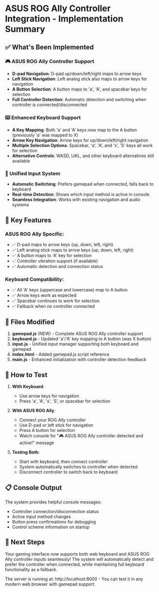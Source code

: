 # ASUS ROG Ally Controller Integration - Implementation Summary

## ✅ What's Been Implemented

### 🎮 ASUS ROG Ally Controller Support
- **D-pad Navigation**: D-pad up/down/left/right maps to arrow keys
- **Left Stick Navigation**: Left analog stick also maps to arrow keys for navigation
- **A Button Selection**: A button maps to 'a', 'A', and spacebar keys for selection
- **Full Controller Detection**: Automatic detection and switching when controller is connected/disconnected

### ⌨️ Enhanced Keyboard Support  
- **A Key Mapping**: Both 'a' and 'A' keys now map to the A button (previously 'a' was mapped to X)
- **Arrow Key Navigation**: Arrow keys for up/down/left/right navigation
- **Multiple Selection Options**: Spacebar, 'a', 'A', and 's', 'S' keys all work for selection
- **Alternative Controls**: WASD, IJKL, and other keyboard alternatives still available

### 🔄 Unified Input System
- **Automatic Switching**: Prefers gamepad when connected, falls back to keyboard
- **Real-time Detection**: Shows which input method is active in console
- **Seamless Integration**: Works with existing navigation and audio systems

## 🎯 Key Features

### ASUS ROG Ally Specific:
- ✅ D-pad maps to arrow keys (up, down, left, right)
- ✅ Left analog stick maps to arrow keys (up, down, left, right)  
- ✅ A button maps to 'A' key for selection
- ✅ Controller vibration support (if available)
- ✅ Automatic detection and connection status

### Keyboard Compatibility:
- ✅ All 'A' keys (uppercase and lowercase) map to A button
- ✅ Arrow keys work as expected  
- ✅ Spacebar continues to work for selection
- ✅ Fallback when no controller connected

## 🔧 Files Modified

1. **gamepad.js** (NEW) - Complete ASUS ROG Ally controller support
2. **keyboard.js** - Updated 'a'/'A' key mapping to A button (was X button)
3. **input.js** - Unified input manager supporting both keyboard and gamepad
4. **index.html** - Added gamepad.js script reference
5. **main.js** - Enhanced initialization with controller detection feedback

## 🚀 How to Test

1. **With Keyboard**: 
   - Use arrow keys for navigation
   - Press 'a', 'A', 's', 'S', or spacebar for selection

2. **With ASUS ROG Ally**:
   - Connect your ROG Ally controller
   - Use D-pad or left stick for navigation  
   - Press A button for selection
   - Watch console for "🎮 ASUS ROG Ally controller detected and active!" message

3. **Testing Both**:
   - Start with keyboard, then connect controller
   - System automatically switches to controller when detected
   - Disconnect controller to switch back to keyboard

## 📋 Console Output
The system provides helpful console messages:
- Controller connection/disconnection status
- Active input method changes  
- Button press confirmations for debugging
- Control scheme information on startup

## 🌟 Next Steps
Your gaming interface now supports both web keyboard and ASUS ROG Ally controller inputs seamlessly! The system will automatically detect and prefer the controller when connected, while maintaining full keyboard functionality as a fallback.

The server is running at: http://localhost:8000 - You can test it in any modern web browser with gamepad support.